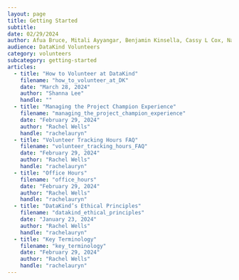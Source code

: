 ```yaml
---
layout: page
title: Getting Started
subtitle: 
date: 02/29/2024
author: Afua Bruce, Mitali Ayyangar, Benjamin Kinsella, Cassy L Cox, Nathan Banion
audience: DataKind Volunteers
category: volunteers
subcategory: getting-started
articles:
  - title: "How to Volunteer at DataKind"
    filename: "how_to_volunteer_at_DK"
    date: "March 28, 2024"
    author: "Shanna Lee"
    handle: ""
  - title: "Managing the Project Champion Experience"
    filename: "managing_the_project_champion_experience"
    date: "February 29, 2024"
    author: "Rachel Wells"
    handle: "rachelauryn"
  - title: "Volunteer Tracking Hours FAQ"
    filename: "volunteer_tracking_hours_FAQ"
    date: "February 29, 2024"
    author: "Rachel Wells"
    handle: "rachelauryn"
  - title: "Office Hours"
    filename: "office_hours"
    date: "February 29, 2024"
    author: "Rachel Wells"
    handle: "rachelauryn"
  - title: "DataKind’s Ethical Principles"
    filename: "datakind_ethical_principles"
    date: "January 23, 2024"
    author: "Rachel Wells"
    handle: "rachelauryn"
  - title: "Key Terminology"
    filename: "key_terminology"
    date: "February 29, 2024"
    author: "Rachel Wells"
    handle: "rachelauryn"
---
```

